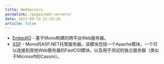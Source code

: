 ```yaml
---
title: WebServers
permalink: /pages/web-servers/
date: 2023-09-19 21:33:24
article: false
---
```


* [EmbedIO](https://github.com/unosquare/embedio) - 基于Mono构建的跨平台Web服务器。
* [XSP](https://github.com/mono/xsp) - Mono的ASP.NET托管服务器。该模块包括一个Apache模块，一个可以连接到其他Web服务器的FastCGI模块，以及用于测试的独立服务器（类似于Microsoft的Cassini）。